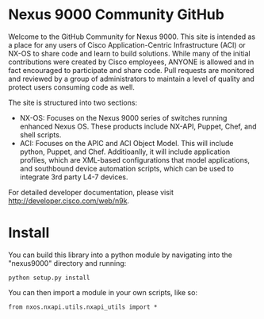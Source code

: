 Nexus 9000 Community GitHub
=====================

Welcome to the GitHub Community for Nexus 9000.  This site is intended as a place for any users of Cisco Application-Centric Infrastructure (ACI) or NX-OS to share code and learn to build solutions.  While many of the initial contributions were created by Cisco employees, ANYONE is allowed and in fact encouraged to participate and share code.  Pull requests are monitored and reviewed by a group of administrators to maintain a level of quality and protect users consuming code as well.    

The site is structured into two sections:

- NX-OS: Focuses on the Nexus 9000 series of switches running enhanced Nexus OS.  These products include NX-API, Puppet, Chef, and shell scripts.  
- ACI: Focuses on the APIC and ACI Object Model.  This will include python, Puppet, and Chef.  Additioanlly, it will include application profiles, which are XML-based configurations that model applications, and southbound device automation scripts, which can be used to integrate 3rd party L4-7 devices.  

For detailed developer documentation, please visit http://developer.cisco.com/web/n9k.

Install
======================

You can build this library into a python module by navigating into the "nexus9000" directory and running:

    python setup.py install
    
You can then import a module in your own scripts, like so:

    from nxos.nxapi.utils.nxapi_utils import *
